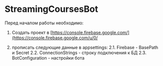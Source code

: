 # StreamingCoursesBot
Перед началом работы необходимо:
1. Создать проект в [https://console.firebase.google.com/](https://console.firebase.google.com/u/0/

2. прописать следующие данные в appsettings:
2.1. Firebase - BasePath и Secret
2.2. ConnectionStrings - строку подключения к БД
2.3. BotConfiguration - настройки бота 
